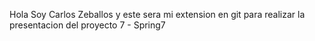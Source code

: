 Hola Soy Carlos Zeballos y este sera mi extension en git para realizar la presentacion del proyecto 7 - Spring7
